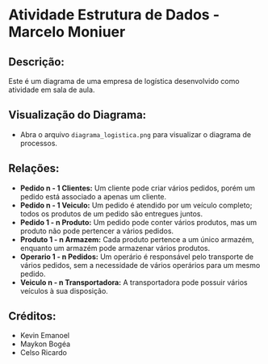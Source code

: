 # Atividade Estrutura de Dados - Marcelo Moniuer 

## Descrição:
Este é um diagrama de uma empresa de logística desenvolvido como atividade em sala de aula.

## Visualização do Diagrama:
- Abra o arquivo `diagrama_logistica.png` para visualizar o diagrama de processos.

## Relações:
- **Pedido n - 1 Clientes:** Um cliente pode criar vários pedidos, porém um pedido está associado a apenas um cliente.
- **Pedido n - 1 Veiculo:** Um pedido é atendido por um veículo completo; todos os produtos de um pedido são entregues juntos.
- **Pedido 1 - n Produto:** Um pedido pode conter vários produtos, mas um produto não pode pertencer a vários pedidos.
- **Produto 1 - n Armazem:** Cada produto pertence a um único armazém, enquanto um armazém pode armazenar vários produtos.
- **Operario 1 - n Pedidos:** Um operário é responsável pelo transporte de vários pedidos, sem a necessidade de vários operários para um mesmo pedido.
- **Veiculo n - n Transportadora:** A transportadora pode possuir vários veículos à sua disposição.

## Créditos:
- Kevin Emanoel
- Maykon Bogéa
- Celso Ricardo

